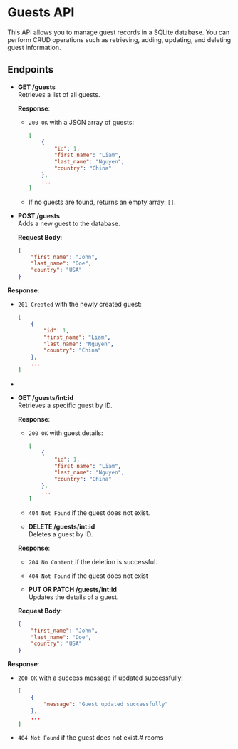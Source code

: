 # Guests API

This API allows you to manage guest records in a SQLite database. You can perform CRUD operations such as retrieving, adding, updating, and deleting guest information.

## Endpoints

- **GET /guests**  
  Retrieves a list of all guests.

  **Response**:  
  - `200 OK` with a JSON array of guests:
    ```json
    [
        {
            "id": 1,
            "first_name": "Liam",
            "last_name": "Nguyen",
            "country": "China"
        },
        ...
    ]
    ```
  - If no guests are found, returns an empty array: `[]`.

- **POST /guests**  
  Adds a new guest to the database.

  **Request Body**:
  ```json
  {
      "first_name": "John",
      "last_name": "Doe",
      "country": "USA"
  }

**Response**:  
- `201 Created` with the newly created guest:
  ```json
  [
      {
          "id": 1,
          "first_name": "Liam",
          "last_name": "Nguyen",
          "country": "China"
      },
      ...
  ]
  ```
-

- **GET /guests/int:id**  
  Retrieves a specific guest by ID.

  **Response**:  
  - `200 OK` with guest details:
    ```json
    [
        {
            "id": 1,
            "first_name": "Liam",
            "last_name": "Nguyen",
            "country": "China"
        },
        ...
    ]
    ```
  - `404 Not Found` if the guest does not exist.

  - **DELETE /guests/int:id**  
  Deletes a guest by ID.

  **Response**:  
  - `204 No Content` if the deletion is successful.
  - `404 Not Found` if the guest does not exist

  - **PUT OR PATCH /guests/int:id**  
  Updates the details of a guest.

  **Request Body**:
  ```json
  {
      "first_name": "John",
      "last_name": "Doe",
      "country": "USA"
  }
  
**Response**:  
- `200 OK` with a success message if updated successfully:
  ```json
  [
      {
          "message": "Guest updated successfully"
      },
      ...
  ]
  ```
- `404 Not Found` if the guest does not exist.#   r o o m s  
 